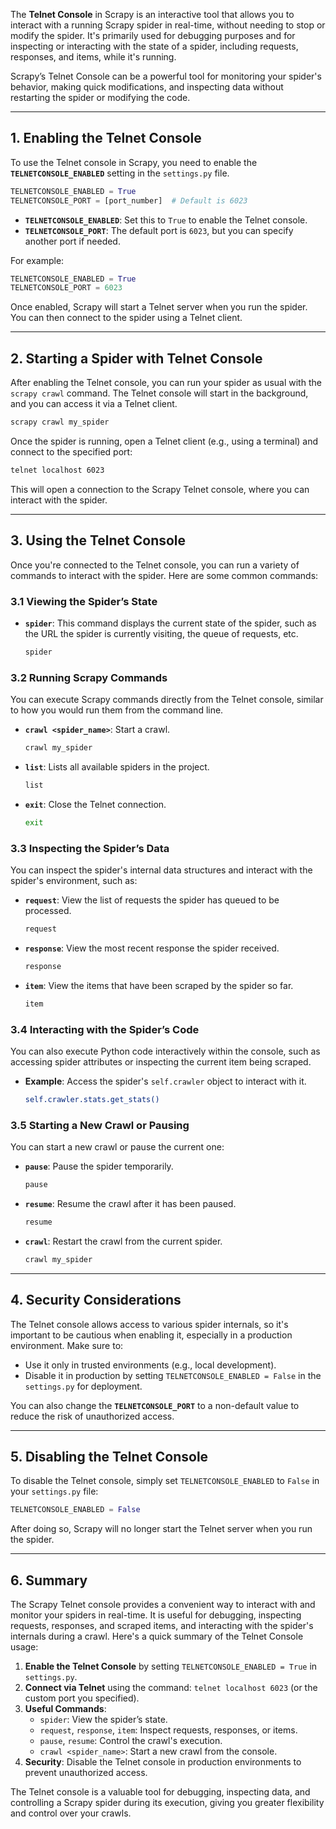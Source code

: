 The **Telnet Console** in Scrapy is an interactive tool that allows you to interact with a running Scrapy spider in real-time, without needing to stop or modify the spider. It's primarily used for debugging purposes and for inspecting or interacting with the state of a spider, including requests, responses, and items, while it's running.

Scrapy’s Telnet Console can be a powerful tool for monitoring your spider's behavior, making quick modifications, and inspecting data without restarting the spider or modifying the code.

---

## 1. **Enabling the Telnet Console**

To use the Telnet console in Scrapy, you need to enable the **`TELNETCONSOLE_ENABLED`** setting in the `settings.py` file.

```python
TELNETCONSOLE_ENABLED = True
TELNETCONSOLE_PORT = [port_number]  # Default is 6023
```

- **`TELNETCONSOLE_ENABLED`**: Set this to `True` to enable the Telnet console.
- **`TELNETCONSOLE_PORT`**: The default port is `6023`, but you can specify another port if needed.

For example:

```python
TELNETCONSOLE_ENABLED = True
TELNETCONSOLE_PORT = 6023
```

Once enabled, Scrapy will start a Telnet server when you run the spider. You can then connect to the spider using a Telnet client.

---

## 2. **Starting a Spider with Telnet Console**

After enabling the Telnet console, you can run your spider as usual with the `scrapy crawl` command. The Telnet console will start in the background, and you can access it via a Telnet client.

```bash
scrapy crawl my_spider
```

Once the spider is running, open a Telnet client (e.g., using a terminal) and connect to the specified port:

```bash
telnet localhost 6023
```

This will open a connection to the Scrapy Telnet console, where you can interact with the spider.

---

## 3. **Using the Telnet Console**

Once you're connected to the Telnet console, you can run a variety of commands to interact with the spider. Here are some common commands:

### 3.1 **Viewing the Spider’s State**

- **`spider`**: This command displays the current state of the spider, such as the URL the spider is currently visiting, the queue of requests, etc.
  
  ```bash
  spider
  ```

### 3.2 **Running Scrapy Commands**

You can execute Scrapy commands directly from the Telnet console, similar to how you would run them from the command line.

- **`crawl <spider_name>`**: Start a crawl.
  
  ```bash
  crawl my_spider
  ```

- **`list`**: Lists all available spiders in the project.

  ```bash
  list
  ```

- **`exit`**: Close the Telnet connection.

  ```bash
  exit
  ```

### 3.3 **Inspecting the Spider’s Data**

You can inspect the spider's internal data structures and interact with the spider's environment, such as:

- **`request`**: View the list of requests the spider has queued to be processed.
  
  ```bash
  request
  ```

- **`response`**: View the most recent response the spider received.
  
  ```bash
  response
  ```

- **`item`**: View the items that have been scraped by the spider so far.
  
  ```bash
  item
  ```

### 3.4 **Interacting with the Spider’s Code**

You can also execute Python code interactively within the console, such as accessing spider attributes or inspecting the current item being scraped.

- **Example**: Access the spider's `self.crawler` object to interact with it.

  ```bash
  self.crawler.stats.get_stats()
  ```

### 3.5 **Starting a New Crawl or Pausing**

You can start a new crawl or pause the current one:

- **`pause`**: Pause the spider temporarily.
  
  ```bash
  pause
  ```

- **`resume`**: Resume the crawl after it has been paused.

  ```bash
  resume
  ```

- **`crawl`**: Restart the crawl from the current spider.

  ```bash
  crawl my_spider
  ```

---

## 4. **Security Considerations**

The Telnet console allows access to various spider internals, so it's important to be cautious when enabling it, especially in a production environment. Make sure to:

- Use it only in trusted environments (e.g., local development).
- Disable it in production by setting `TELNETCONSOLE_ENABLED = False` in the `settings.py` for deployment.

You can also change the **`TELNETCONSOLE_PORT`** to a non-default value to reduce the risk of unauthorized access.

---

## 5. **Disabling the Telnet Console**

To disable the Telnet console, simply set `TELNETCONSOLE_ENABLED` to `False` in your `settings.py` file:

```python
TELNETCONSOLE_ENABLED = False
```

After doing so, Scrapy will no longer start the Telnet server when you run the spider.

---

## 6. **Summary**

The Scrapy Telnet console provides a convenient way to interact with and monitor your spiders in real-time. It is useful for debugging, inspecting requests, responses, and scraped items, and interacting with the spider's internals during a crawl. Here's a quick summary of the Telnet Console usage:

1. **Enable the Telnet Console** by setting `TELNETCONSOLE_ENABLED = True` in `settings.py`.
2. **Connect via Telnet** using the command: `telnet localhost 6023` (or the custom port you specified).
3. **Useful Commands**:
   - `spider`: View the spider’s state.
   - `request`, `response`, `item`: Inspect requests, responses, or items.
   - `pause`, `resume`: Control the crawl's execution.
   - `crawl <spider_name>`: Start a new crawl from the console.
4. **Security**: Disable the Telnet console in production environments to prevent unauthorized access.

The Telnet console is a valuable tool for debugging, inspecting data, and controlling a Scrapy spider during its execution, giving you greater flexibility and control over your crawls.
